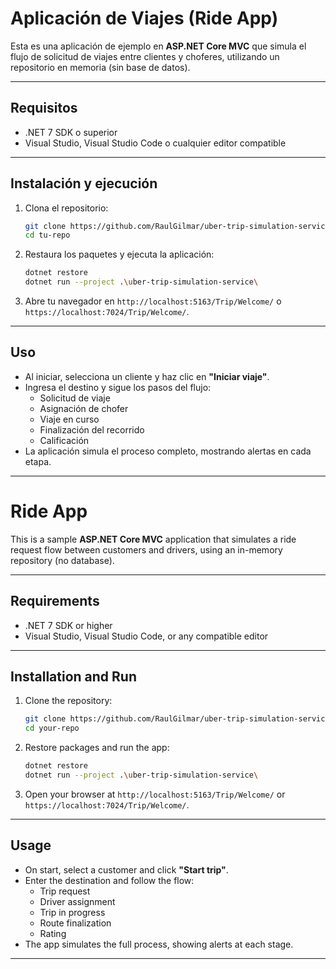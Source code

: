 # Aplicación de Viajes (Ride App)

Esta es una aplicación de ejemplo en **ASP.NET Core MVC** que simula el flujo de solicitud de viajes entre clientes y choferes, utilizando un repositorio en memoria (sin base de datos).

---

## Requisitos

- .NET 7 SDK o superior  
- Visual Studio, Visual Studio Code o cualquier editor compatible

---

## Instalación y ejecución

1. Clona el repositorio:

   ```bash
   git clone https://github.com/RaulGilmar/uber-trip-simulation-service.git
   cd tu-repo
   ```

2. Restaura los paquetes y ejecuta la aplicación:

   ```bash
   dotnet restore
   dotnet run --project .\uber-trip-simulation-service\

   ```

3. Abre tu navegador en `http://localhost:5163/Trip/Welcome/` o `https://localhost:7024/Trip/Welcome/`.

---

## Uso

- Al iniciar, selecciona un cliente y haz clic en **"Iniciar viaje"**.
- Ingresa el destino y sigue los pasos del flujo:
  - Solicitud de viaje
  - Asignación de chofer  
  - Viaje en curso
  - Finalización del recorrido
  - Calificación
- La aplicación simula el proceso completo, mostrando alertas en cada etapa.


---

# Ride App

This is a sample **ASP.NET Core MVC** application that simulates a ride request flow between customers and drivers, using an in-memory repository (no database).

---

## Requirements

- .NET 7 SDK or higher  
- Visual Studio, Visual Studio Code, or any compatible editor

---

## Installation and Run

1. Clone the repository:

   ```bash
   git clone https://github.com/RaulGilmar/uber-trip-simulation-service.git
   cd your-repo
   ```

2. Restore packages and run the app:

   ```bash
   dotnet restore
   dotnet run --project .\uber-trip-simulation-service\

   ```

3. Open your browser at `http://localhost:5163/Trip/Welcome/` or `https://localhost:7024/Trip/Welcome/`.

---

## Usage

- On start, select a customer and click **"Start trip"**.
- Enter the destination and follow the flow:
  - Trip request
  - Driver assignment
  - Trip in progress
  - Route finalization
  - Rating
- The app simulates the full process, showing alerts at each stage.

---
